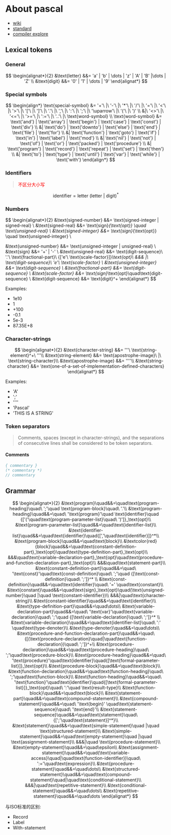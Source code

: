# About pascal

- [wiki](https://en.wikipedia.org/wiki/Pascal_(programming_language))
- [standard](https://web.archive.org/web/20160127044422/http://pascal-central.com/docs/iso7185.pdf)
- [compiler explore](https://godbolt.org/)

## Lexical tokens

### General

$$
\begin{alignat*}{2}
&\text{letter} &&= 'a' | 'b' | \dots | 'z' | 'A' | 'B' |\dots | 'Z' \\
&\text{digit} &&= '0' | '1' | \dots | '9'
\end{alignat*}
$$

### Special symbols

$$
\begin{align*}
\text{special-symbol} &= '+'\ |\ '-'\ |\ '*'\ |\ '/'\ |\ '='\ |\ '<'\ |\ '>'\ |\ '['\ |\ ']'\ |\ '.'\ |\ ','\ |\ ':'\ |\ ';'\ |\ '\uparrow'\ |\ '('\ |\ ')' \\
&|\ '<>'\ |\ '<='\ |\ '>='\ |\ ':='\ |\ '..'\ |\ \text{word-symbol} \\
\text{word-symbol} &= \text{'and'} | \text{'array'} | \text{'begin'} | \text{'case'} | \text{'const'} | \text{'div'} \\
&| \text{'do'} | \text{'downto'} | \text{'else'} | \text{'end'} | \text{'file'} | \text{'for'} \\
&| \text{'function'} | \text{'goto'} | \text{'if'} | \text{'in'} | \text{'label'} | \text{'mod'} \\
&| \text{'nil'} | \text{'not'} | \text{'of'} | \text{'or'} | \text{'packed'} | \text{'procedure'} \\
&| \text{'program'} | \text{'record'} | \text{'repeat'} | \text{'set'} | \text{'then'} \\
&| \text{'to'} | \text{'type'} | \text{'until'} | \text{'var'} | \text{'while'} | \text{'with'}
\end{align*}
$$

### Identifiers

> <font color=red>不区分大小写</font>

$$
\text{identifier} = \text{letter}\ \text{(letter | digit)}^*
$$

### Numbers

$$
\begin{alignat*}{2}
&\text{signed-number} &&= \text{signed-integer | signed-real} \\
&\text{signed-real} &&= \text{sign}_{\text{opt}} \quad \text{unsigned-real} \\
&\text{signed-integer} &&= \text{sign}_{\text{opt}} \quad \text{unsigned-integer} \\

&\text{unsigned-number} &&= \text{unsigned-integer | unsigned-real} \\
&\text{sign} &&= '+' | '-' \\
&\text{unsigned-real} &&= \text{digit-sequence}\ '.'\ \text{fractional-part}\ {['e'\ \text{scale-factor}]}_\text{opt}\\
&&& |\ \text{digit-sequence}\ 'e'\ \text{scale-factor} \\
&\text{unsigned-integer} &&= \text{digit-sequence} \\
&\text{fractional-part} &&= \text{digit-sequence} \\
&\text{scale-factor} &&= \text{sign}_\text{opt}\quad\text{digit-sequence} \\
&\text{digit-sequence} &&= \text{digit}^+
\end{alignat*}
$$

Examples:

- 1e10
- 1
- +100
- -0.1
- 5e-3
- 87.35E+8

### Character-strings

$$
\begin{alignat*}{2}
&\text{character-string} &&= '''\ \text{string-element}^+\ '''\\
&\text{string-element} &&= \text{apostrophe-image}\ |\ \text{string-character}\\
&\text{apostrophe-image} &&= ''''\\
&\text{string-character} &&= \text{one-of-a-set-of-implementation-defined-characters}
\end{alignat*}
$$

Examples:

- 'A'
- ';'
- ''''
- 'Pascal'
- 'THIS IS A STRING'

### Token separators

> Comments, spaces (except in character-strings), and the separations of consecutive lines shall be
considered to be token separators.

#### Comments

``` pascal
{ commentary }
(* commentary *)
// commentary
```

## Grammar

$$
\begin{alignat*}{2}
&\text{program}\quad&&=\quad\text{program-heading}\quad\ ';'\quad \text{program-block}\quad\ '.'\\
&\text{program-heading}\quad&&=\quad\ '\text{program}'\quad \text{identifier}\quad {['('\quad\text{program-parameter-list}\quad\ ')']}_\text{opt}\\
&\text{program-parameter-list}\quad&&=\quad\text{identifier-list}\\
&\text{identifier-list}\quad&&=\quad\text{identifier}\quad{[','\quad\text{identifier}]}^*\\
&\text{program-block}\quad&&=\quad\text{block}\\
&\textcolor{red}{block}\quad&&=\quad\text{constant-definition-part}_\text{opt}\quad\text{type-definition-part}_\text{opt}\\
&&&\quad\text{variable-declaration-part}_\text{opt}\quad\text{procedure-and-function-declaration-part}_\text{opt}\\
&&&\quad\text{statement-part}\\
&\text{constant-definition-part}\quad&&=\quad\ '\text{const}'\quad\text{const-definition}\quad\ ';'\quad {[\text{const-definition}\quad\ ';']}^* \\
&\text{const-definition}\quad&&=\quad\text{identifier}\quad\ '=' \quad\text{constant}\\
&\text{constant}\quad&&=\quad\text{sign}_\text{opt}\quad(\text{unsigned-number}\quad |\quad \text{constant-identifier})\\
&&&|\quad\text{character-string}\\
&\text{constant-identifier}\quad&&=\quad\text{identifier}\\
&\text{type-definition-part}\quad&&=\quad\dots\\
&\text{variable-declaration-part}\quad&&=\quad\ '\text{var}'\quad\text{variable-declaration}\quad\ ';'\quad {[\text{variable-declaration}\quad\ ';']}^* \\
&\text{variable-declaration}\quad&&=\quad\text{identifier-list}\quad\ ':' \quad\text{type-denoter}\\
&\text{type-denoter}\quad&&=\quad\dots\\
&\text{procedure-and-function-declaration-part}\quad&&=\quad\ {[(\text{procedure-declaration}\quad|\quad\text{function-declaration})\quad\ ';']}^+\\
&\text{procedure-declaration}\quad&&=\quad\text{procedure-heading}\quad\ ';'\quad\text{procedure-block}\\
&\text{procedure-heading}\quad&&=\quad\ '\text{procedure}'\quad\text{identifier}\quad{[\text{formal-parameter-list}]}_\text{opt}\\
&\text{procedure-block}\quad&&=\quad\text{block}\\
&\text{function-declaration}\quad&&=\quad\text{function-heading}\quad\ ';'\quad\text{function-block}\\
&\text{function-heading}\quad&&=\quad\ '\text{function}'\quad\text{identifier}\quad{[\text{formal-parameter-list}]}_\text{opt}\quad\ ':'\quad \text{result-type}\\
&\text{function-block}\quad&&=\quad\text{block}\\
&\text{statement-part}\quad&&=\quad\text{compound-statement}\\
&\text{compound-statement}\quad&&=\quad\ '\text{begin}' \quad\text{statement-sequence}\quad\ '\text{end}'\\
&\text{statement-sequence}\quad&&=\quad\text{statement}\quad\ {[';'\quad\text{statement}]^*}\\
&\text{statement}\quad&&=\quad\text{simple-statement}\quad |\quad \text{structured-statement}\\
&\text{simple-statement}\quad&&=\quad\text{empty-statement}\quad |\quad \text{assignment-statement}\\
&&&|\quad \text{procedure-statement}\\
&\text{empty-statement}\quad&&=\quad\epsilon\\
&\text{assignment-statement}\quad&&=\quad(\text{variable-access}\quad|\quad\text{function-identifier})\quad\ ':='\quad\text{expression}\\
&\text{procedure-statement}\quad&&=\quad\dots\\
&\text{structured-statement}\quad&&=\quad\text{compound-statement}\quad|\quad\text{conditional-statement}\\
&&&|\quad\text{repetitive-statement}\\
&\text{conditional-statement}\quad&&=\quad\dots\\
&\text{repetitive-statement}\quad&&=\quad\dots
\end{alignat*}
$$

与ISO标准的区别:

- Record
- Label
- With-statement
